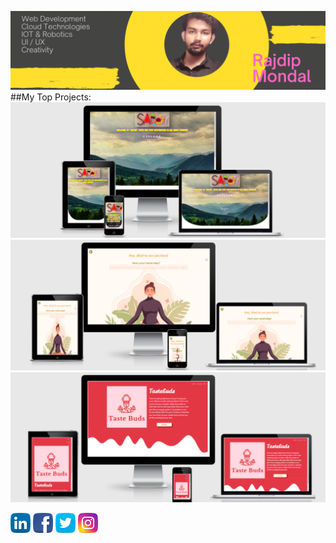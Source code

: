 [![GitHub Banner](/bg.png)](https://rajdip2852.dscnsec.com)
##My Top Projects:
  [![Safar](/safar.png)](https://raj2852.github.io/safar)
  [![Mediheal](/mediheal.png)](https://raj2852.github.io/Mediheal)
  [![Tastebuds](/tastebuds.png)](https://tastebuds-in.cyclic.app/)

  [![LinkedIn](/linkedin.png)](https://www.linkedin.com/in/rajdip-mondal)
  [![Facebook](/fb.png)](https://www.facebook.com/rajdip.mondal.1297943)
  [![Twitter](/twitter.png)](https://twitter.com/RajdipAm?s=08)
  [![Instagram](/instagram.png)](https://www.instagram.com/rajdip.2852/?hl=en)

  
  

